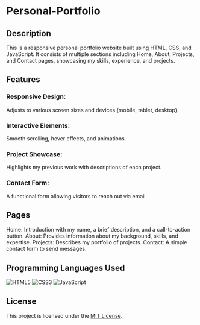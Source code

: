 # Personal-Portfolio
## Description
This is a responsive personal portfolio website built using HTML, CSS, and JavaScript. It consists of multiple sections including Home, About, Projects, and Contact pages, showcasing my skills, experience, and projects.

## Features
### Responsive Design:
Adjusts to various screen sizes and devices (mobile, tablet, desktop).
### Interactive Elements:
Smooth scrolling, hover effects, and animations.
### Project Showcase:
Highlights my previous work with descriptions of each project.
### Contact Form: 
A functional form allowing visitors to reach out via email.

## Pages
Home: Introduction with my name, a brief description, and a call-to-action button.
About: Provides information about my background, skills, and expertise.
Projects: Describes my portfolio of projects.
Contact: A simple contact form to send messages.

## Programming Languages Used

![HTML5](https://img.shields.io/badge/-HTML5-E34F26?logo=html5&logoColor=white&style=flat)
![CSS3](https://img.shields.io/badge/-CSS3-1572B6?logo=css3&logoColor=white&style=flat)
![JavaScript](https://img.shields.io/badge/-JavaScript-F7DF1E?logo=javascript&logoColor=black&style=flat)

## License
This project is licensed under the [MIT License](LICENSE).
